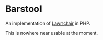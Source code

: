 # Barstool #

An implementation of [Lawnchair](http://brianleroux.github.com/lawnchair/) in PHP.

This is nowhere near usable at the moment.